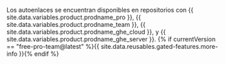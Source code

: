 Los autoenlaces se encuentran disponibles en repositorios con {{ site.data.variables.product.prodname_pro }}, {{ site.data.variables.product.prodname_team }}, {{ site.data.variables.product.prodname_ghe_cloud }}, y {{ site.data.variables.product.prodname_ghe_server }}. {% if currentVersion == "free-pro-team@latest" %}{{ site.data.reusables.gated-features.more-info }}{% endif %}
